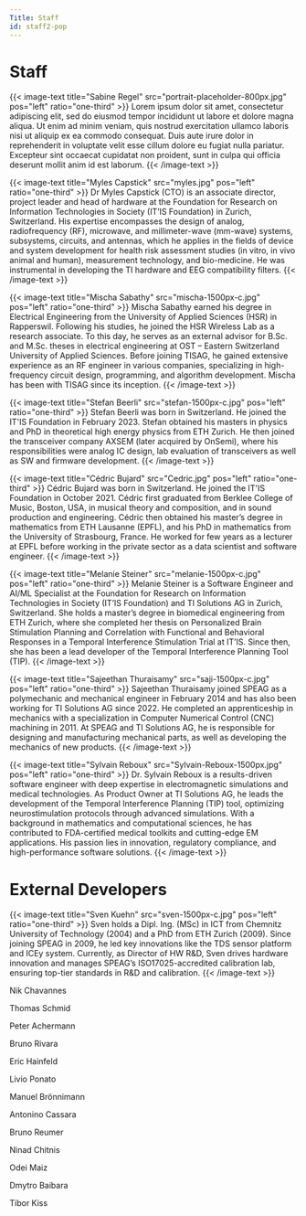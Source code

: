 ```yaml
---
Title: Staff
id: staff2-pop
---
```

# Staff

{{< image-text title="Sabine Regel" src="portrait-placeholder-800px.jpg" pos="left" ratio="one-third" >}}
Lorem ipsum dolor sit amet, consectetur adipiscing elit, sed do eiusmod tempor incididunt ut labore et dolore magna aliqua. Ut enim ad minim veniam, quis nostrud exercitation ullamco laboris nisi ut aliquip ex ea commodo consequat. Duis aute irure dolor in reprehenderit in voluptate velit esse cillum dolore eu fugiat nulla pariatur. Excepteur sint occaecat cupidatat non proident, sunt in culpa qui officia deserunt mollit anim id est laborum.
{{< /image-text >}}

{{< image-text title="Myles Capstick" src="myles.jpg" pos="left" ratio="one-third" >}}
Dr Myles Capstick (CTO) is an associate director, project leader and head of hardware at the Foundation for Research on Information Technologies in Society (IT’IS Foundation) in Zurich, Switzerland. His expertise encompasses the design of analog, radiofrequency (RF), microwave, and millimeter-wave (mm-wave) systems, subsystems, circuits, and antennas, which he applies in the fields of device and system development for health risk assessment studies (in vitro, in vivo animal and human), measurement technology, and bio-medicine. He was instrumental in developing the TI hardware and EEG compatibility filters.
{{< /image-text >}}

{{< image-text title="Mischa Sabathy" src="mischa-1500px-c.jpg" pos="left" ratio="one-third" >}}
Mischa Sabathy earned his degree in Electrical Engineering from the University of Applied Sciences (HSR) in Rapperswil. Following his studies, he joined the HSR Wireless Lab as a research associate. To this day, he serves as an external advisor for B.Sc. and M.Sc. theses in electrical engineering at OST – Eastern Switzerland University of Applied Sciences. Before joining TISAG, he gained extensive experience as an RF engineer in various companies, specializing in high-frequency circuit design, programming, and algorithm development. Mischa has been with TISAG since its inception.
{{< /image-text >}}

{{< image-text title="Stefan Beerli" src="stefan-1500px-c.jpg" pos="left" ratio="one-third" >}}
Stefan Beerli was born in Switzerland. He joined the IT'IS Foundation in February 2023. Stefan obtained his masters in physics and PhD in theoretical high energy physics from ETH Zurich. He then joined the transceiver company AXSEM (later acquired by OnSemi), where his responsibilities were analog IC design, lab evaluation of transceivers as well as SW and firmware development. 
{{< /image-text >}}

{{< image-text title="Cédric Bujard" src="Cedric.jpg" pos="left" ratio="one-third" >}}
Cédric Bujard was born in Switzerland. He joined the IT'IS Foundation in October 2021. Cédric first graduated from Berklee College of Music, Boston, USA, in musical theory and composition, and in sound production and engineering. Cédric then obtained his master’s degree in mathematics from ETH Lausanne (EPFL), and his PhD in mathematics from the University of Strasbourg, France. He worked for few years as a lecturer at EPFL before working in the private sector as a data scientist and software engineer.
{{< /image-text >}}

{{< image-text title="Melanie Steiner" src="melanie-1500px-c.jpg" pos="left" ratio="one-third" >}}
Melanie Steiner is a Software Engineer and AI/ML Specialist at the Foundation for Research on Information Technologies in Society (IT’IS Foundation) and TI Solutions AG in Zurich, Switzerland. She holds a master’s degree in biomedical engineering from ETH Zurich, where she completed her thesis on Personalized Brain Stimulation Planning and Correlation with Functional and Behavioral Responses in a Temporal Interference Stimulation Trial at IT’IS. Since then, she has been a lead developer of the Temporal Interference Planning Tool (TIP).
{{< /image-text >}}

{{< image-text title="Sajeethan Thuraisamy" src="saji-1500px-c.jpg" pos="left" ratio="one-third" >}}
Sajeethan Thuraisamy joined SPEAG as a polymechanic and mechanical engineer in February 2014 and has also been working for TI Solutions AG since 2022. He completed an apprenticeship in mechanics with a specialization in Computer Numerical Control (CNC) machining in 2011. At SPEAG and TI Solutions AG, he is responsible for designing and manufacturing mechanical parts, as well as developing the mechanics of new products.
{{< /image-text >}}

{{< image-text title="Sylvain Reboux" src="Sylvain-Reboux-1500px.jpg" pos="left" ratio="one-third" >}}
Dr. Sylvain Reboux is a results-driven software engineer with deep expertise in electromagnetic simulations and medical technologies. As Product Owner at TI Solutions AG, he leads the development of the Temporal Interference Planning (TIP) tool, optimizing neurostimulation protocols through advanced simulations. With a background in mathematics and computational sciences, he has contributed to FDA-certified medical toolkits and cutting-edge EM applications. His passion lies in innovation, regulatory compliance, and high-performance software solutions.
{{< /image-text >}}

# External Developers

{{< image-text title="Sven Kuehn" src="sven-1500px-c.jpg" pos="left" ratio="one-third" >}}
Sven holds a Dipl. Ing. (MSc) in ICT from Chemnitz University of Technology (2004) and a PhD from ETH Zurich (2009). Since joining SPEAG in 2009, he led key innovations like the TDS sensor platform and ICEy system. Currently, as Director of HW R&D, Sven drives hardware innovation and manages SPEAG’s ISO17025-accredited calibration lab, ensuring top-tier standards in R&D and calibration.
{{< /image-text >}}

Nik Chavannes

Thomas Schmid

Peter Achermann

Bruno Rivara

Eric Hainfeld

Livio Ponato

Manuel Brönnimann

Antonino Cassara

Bruno Reumer

Ninad Chitnis

Odei Maiz

Dmytro Baibara

Tibor Kiss

